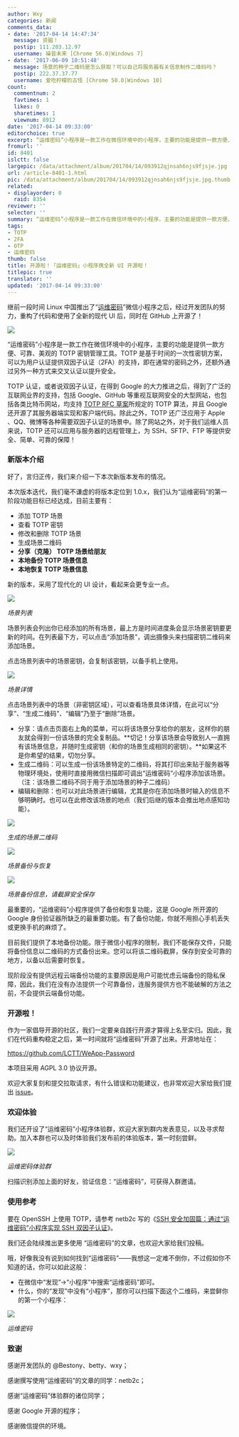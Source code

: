 ```yaml
---
author: Wxy
categories: 新闻
comments_data:
- date: '2017-04-14 14:47:34'
  message: 资磁！
  postip: 111.203.12.97
  username: 噪音未来 [Chrome 56.0|Windows 7]
- date: '2017-06-09 10:51:48'
  message: 场景的种子二维码是怎么获取？可以自己将服务器有关信息制作二维码吗？
  postip: 222.37.37.77
  username: 爱吃柠檬的古怪 [Chrome 50.0|Windows 10]
count:
  commentnum: 2
  favtimes: 1
  likes: 0
  sharetimes: 1
  viewnum: 8912
date: '2017-04-14 09:33:00'
editorchoice: true
excerpt: “运维密码”小程序是一款工作在微信环境中的小程序，主要的功能是提供一款方便、可靠、美观的 TOTP 密钥管理工具。TOTP 是基于时间的一次性密钥方案，可以为用户认证提供双因子认证（2FA）的支持，即在通常的密码之外，还额外通过另外一种方式来交叉认证以提升安全。
fromurl: ''
id: 8401
islctt: false
largepic: /data/attachment/album/201704/14/093912qjnsah6njs9fjsje.jpg
url: /article-8401-1.html
pic: /data/attachment/album/201704/14/093912qjnsah6njs9fjsje.jpg.thumb.jpg
related:
- displayorder: 0
  raid: 8354
reviewer: ''
selector: ''
summary: “运维密码”小程序是一款工作在微信环境中的小程序，主要的功能是提供一款方便、可靠、美观的 TOTP 密钥管理工具。TOTP 是基于时间的一次性密钥方案，可以为用户认证提供双因子认证（2FA）的支持，即在通常的密码之外，还额外通过另外一种方式来交叉认证以提升安全。
tags:
- TOTP
- 2FA
- OTP
- 运维密码
thumb: false
title: 开源啦！「运维密码」小程序携全新 UI 开源啦！
titlepic: true
translator: ''
updated: '2017-04-14 09:33:00'
---
```


继前一段时间 Linux 中国推出了“[运维密码](/article-8317-1.html)”微信小程序之后，经过开发团队的努力，重构了代码和使用了全新的现代 UI 后，同时在 GitHub 上开源了！


![](/data/attachment/album/201704/14/093912qjnsah6njs9fjsje.jpg)


“运维密码”小程序是一款工作在微信环境中的小程序，主要的功能是提供一款方便、可靠、美观的 TOTP 密钥管理工具。TOTP 是基于时间的一次性密钥方案，可以为用户认证提供双因子认证（2FA）的支持，即在通常的密码之外，还额外通过另外一种方式来交叉认证以提升安全。


TOTP 认证，或者说双因子认证，在得到 Google 的大力推进之后，得到了广泛的互联网业界的支持，包括 Google、GitHub 等重视互联网安全的大型网站，也包括各类比特币网站，均支持 [TOTP RFC 草案](http://tools.ietf.org/id/draft-mraihi-totp-timebased-06.html)所规定的 TOTP 算法，并且 Google 还开源了其服务器端实现和客户端代码。除此之外，TOTP 还广泛应用于 Apple 、QQ、微博等各种需要双因子认证的场景中。除了网站之外，对于我们运维人员来说，TOTP 还可以应用与服务器的远程管理上，为 SSH、SFTP、FTP 等提供安全、简单、可靠的保障！


### 新版本介绍


好了，言归正传，我们来介绍一下本次新版本发布的情况。


本次版本迭代，我们毫不谦虚的将版本定位到 1.0.x，我们认为“运维密码”的第一阶段功能目标已经达成，目前主要有：


* 添加 TOTP 场景
* 查看 TOTP 密钥
* 修改和删除 TOTP 场景
* 生成场景二维码
* **分享（克隆） TOTP 场景给朋友**
* **本地备份 TOTP 场景信息**
* **本地恢复 TOTP 场景信息**


新的版本，采用了现代化的 UI 设计，看起来会更专业一点。


![](/data/attachment/album/201704/14/083650lp2xivllix52x5p3.jpg)


*场景列表*


场景列表会列出你已经添加的所有场景，最上方是时间进度条会显示场景密钥要更新的时间。在列表最下方，可以点击“添加场景”，调出摄像头来扫描密钥二维码来添加场景。


点击场景列表中的场景密钥，会复制该密钥，以备手机上使用。


![](/data/attachment/album/201704/14/083653nelhc0w7pwme1cl0.jpg)


*场景详情*


点击场景列表中的场景（非密钥区域），可以查看场景具体详情，在此可以“分享”、“生成二维码”、“编辑”乃至于“删除”场景。


* 分享：请点击页面右上角的菜单，可以将该场景分享给你的朋友，这样你的朋友就会得到一份该场景的完全复制品。**切记！分享该场景会导致别人一直拥有该场景信息，并随时生成密钥（和你的场景生成相同的密钥）。**如果这不是你希望的结果，切勿分享。
* 生成二维码：可以生成一份该场景特定的二维码，将其打印出来贴于服务器等物理环境处，使用时直接用微信扫描即可调出“运维密码”小程序添加该场景。（注：该场景二维码不同于用于添加场景的种子二维码）
* 编辑和删除：也可以对此场景进行编辑，尤其是你在添加场景时输入的信息不够明确时。也可以在此修改该场景的地点（我们后继的版本会推出地点感知功能）。


![](/data/attachment/album/201704/14/083655akxr7q77n9oyn7o9.jpg)


*生成的场景二维码*


![](/data/attachment/album/201704/14/083651qok9jkbm8bmonk5j.jpg)


*场景备份与恢复*


![](/data/attachment/album/201704/14/083658od3kkk14472y1jk4.jpg)


*场景备份信息，请截屏安全保存*


最重要的，“运维密码”小程序提供了备份和恢复功能，这是 Google 所开源的 Google 身份验证器所缺乏的最重要功能。有了备份功能，你就不用担心手机丢失或更换手机的麻烦了。


目前我们提供了本地备份功能。限于微信小程序的限制，我们不能保存文件，只能将备份信息以二维码的方式备份出来。您可以将该二维码截屏，保存到安全可靠的地方，以备以后需要时恢复。


现阶段没有提供远程云端备份功能的主要原因是用户可能忧虑云端备份的隐私保障，因此，我们在没有办法提供一个可靠备份，连服务提供方也不能破解的方法之前，不会提供云端备份功能。


### 开源啦！


作为一家倡导开源的社区，我们一定要亲自践行开源才算得上名至实归。因此，我们在代码重构稳定之后，第一时间就将“运维密码”开源了出来。开源地址在：


<https://github.com/LCTT/WeApp-Password>


本项目采用 AGPL 3.0 协议开源。


欢迎大家复刻和提交拉取请求，有什么错误和功能建议，也非常欢迎大家给我们提出 [issue](https://github.com/LCTT/WeApp-Password/issues)。


### 欢迎体验


我们还开设了“运维密码”小程序体验群，欢迎大家到群内发表意见，以及寻求帮助。加入本群也可以及时体验我们发布前的体验版本，第一时刻尝鲜。


![](/data/attachment/album/201704/02/183245nlijim1huakgc4ul.jpeg)


*运维密码体验群*


扫描识别添加上面的好友，验证信息：“运维密码”，可获得入群邀请。


### 使用参考


要在 OpenSSH 上使用 TOTP，请参考 netb2c 写的《[SSH 安全加固篇：通过“运维密码”小程序实现 SSH 双因子认证](/article-8354-1.html)》。


我们还会陆续推出更多使用 “运维密码”的文章，也欢迎大家给我们投稿。


哦，好像我没有说到如何找到“运维密码”——我想这一定难不倒你，不过假如你不知道的话，你可以如此这般：


* 在微信中“发现”->“小程序”中搜索“运维密码”即可。
* 什么，你的“发现”中没有“小程序”，那你可以扫描下面这个二维码，来尝鲜你的第一个小程序：


![](/data/attachment/album/201704/18/231021dirilslcqo7rwwwl.jpg)


*运维密码*


### 致谢


感谢开发团队的 @Bestony、betty、wxy；


感谢撰写使用“运维密码”的文章的同学：netb2c；


 感谢“运维密码”体验群的诸位同学；


感谢 Google 开源的程序；


感谢微信提供的环境。